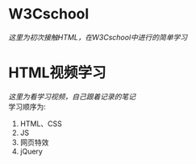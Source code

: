 # W3Cschool
*这里为初次接触HTML，在W3Cschool中进行的简单学习*

# HTML视频学习
*这里为看学习视频，自己跟着记录的笔记*  
学习顺序为:
1. HTML、CSS
2. JS
3. 网页特效
4. jQuery
